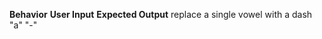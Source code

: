 **Behavior**                                		**User Input**                        	**Expected Output**
replace a single vowel with a dash					"a" 										"-"			